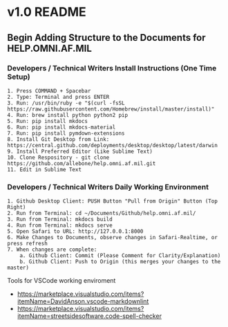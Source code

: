 # v1.0 README

## Begin Adding Structure to the Documents for HELP.OMNI.AF.MIL

### Developers / Technical Writers Install Instructions (One Time Setup)

    1. Press COMMAND + Spacebar
    2. Type: Terminal and press ENTER
    3. Run: /usr/bin/ruby -e "$(curl -fsSL https://raw.githubusercontent.com/Homebrew/install/master/install)"
    4. Run: brew install python python2 pip
    5. Run: pip install mkdocs
    6. Run: pip install mkdocs-material
    7. Run: pip install pymdown-extensions
    8. Install Git Desktop from Link: https://central.github.com/deployments/desktop/desktop/latest/darwin
    9. Install Preferred Editor (Like Sublime Text)
    10. Clone Respository - git clone https://github.com/allebone/help.omni.af.mil.git
    11. Edit in Sublime Text

### Developers / Technical Writers Daily Working Environment

    1. Github Desktop Client: PUSH Button "Pull from Origin" Button (Top Right)
    2. Run from Terminal: cd ~/Documents/Github/help.omni.af.mil/
    3. Run from Terminal: mkdocs build
    4. Run from Terminal: mkdocs serve
    5. Open Safari to URL: http://127.0.0.1:8000
    6. Make Changes to Documents, observe changes in Safari-Realtime, or press refresh
    7. When changes are complete:
        a. Github Client: Commit (Please Comment for Clarity/Explanation)
        b. Github Client: Push to Origin (this merges your changes to the master)

Tools for VSCode working enviroment

* <https://marketplace.visualstudio.com/items?itemName=DavidAnson.vscode-markdownlint>
* <https://marketplace.visualstudio.com/items?itemName=streetsidesoftware.code-spell-checker>
